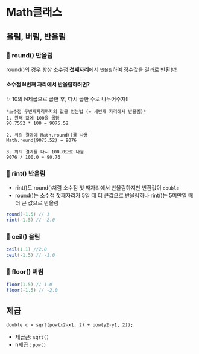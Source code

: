 # Math클래스

## 올림, 버림, 반올림

### 📌 round() 반올림

round()의 경우 항상 소수점 **첫째자리**에서 ```반올림```하여 정수값을 결과로 반환함!

#### 소수점 N번째 자리에서 반올림하려면?
✨ 10의 N제곱으로 곱한 후, 다시 곱한 수로 나누어주자!!

```
*소수점 두번째자리까지의 값을 얻는법 (= 세번째 자리에서 반올림)*
1. 원래 값에 100을 곱함
90.7552 * 100 = 9075.52

2. 위의 결과에 Math.round()를 사용
Math.round(9075.52) = 9076

3. 위의 결과를 다시 100.0으로 나눔
9076 / 100.0 = 90.76
```

### 📌 rint() 반올림

* rint()도 round()처럼 소수점 첫 째자리에서 반올림하지만 반환값이 ```double```
* round()는 소수점 첫째자리가 5일 때 더 큰값으로 반올림하나 rint()는 5미만일 때 더 큰 값으로 반올림

```java
round(-1.5) // 1
rint(-1.5) // -2.0
```

### 📌 ceil() 올림

```java
ceil(1.1) //2.0
ceil(-1.5) // -1.0
```

### 📌 floor() 버림

```java
floor(1.5) // 1.0
floor(-1.5) // -2.0
```

## 제곱

```double c = sqrt(pow(x2-x1, 2) + pow(y2-y1, 2));```
 
* 제곱근: ```sqrt()```
* n제곱 : ```pow()```
